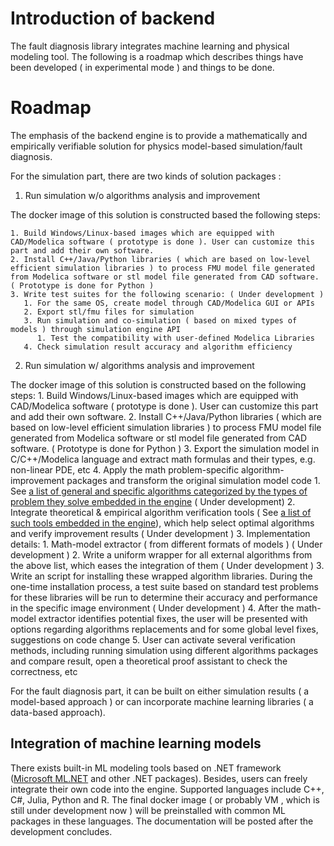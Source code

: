 # Introduction of backend

The fault diagnosis library integrates machine learning and physical modeling tool. The following is a roadmap which describes things have been developed 
( in experimental mode ) and things to be done.

# Roadmap

The emphasis of the backend engine is to provide a mathematically and empirically verifiable solution for physics model-based simulation/fault diagnosis. 

For the simulation part, there are two kinds of solution packages : 

1. Run simulation w/o algorithms analysis and improvement

The docker image of this solution is constructed based the following steps:

    1. Build Windows/Linux-based images which are equipped with CAD/Modelica software ( prototype is done ). User can customize this part and add their own software.
    2. Install C++/Java/Python libraries ( which are based on low-level efficient simulation libraries ) to process FMU model file generated from Modelica software or stl model file generated from CAD software. ( Prototype is done for Python )
    3. Write test suites for the following scenario: ( Under development )
       1. For the same OS, create model through CAD/Modelica GUI or APIs
       2. Export stl/fmu files for simulation
       3. Run simulation and co-simulation ( based on mixed types of models ) through simulation engine API
          1. Test the compatibility with user-defined Modelica Libraries
       4. Check simulation result accuracy and algorithm efficiency


2. Run simulation w/ algorithms analysis and improvement

The docker image of this solution is constructed based on the following steps:
    1. Build Windows/Linux-based images which are equipped with CAD/Modelica software ( prototype is done ). User can customize this part and add their own software.
    2. Install C++/Java/Python libraries ( which are based on low-level efficient simulation libraries ) to process FMU model file generated from Modelica software or stl model file generated from CAD software. ( Prototype is done for Python )
    3. Export the simulation model in C/C++/Modelica language and extract math formulas and their types, e.g. non-linear PDE, etc 
    4. Apply the math problem-specific algorithm-improvement packages and transform the original simulation model code
       1. See [a list of general and specific algorithms categorized by the types of problem they solve embedded in the engine]() ( Under development)
       2. Integrate theoretical & empirical algorithm verification tools ( See [a list of such tools embedded in the engine]()), which help select optimal algorithms and verify improvement results ( Under development )
       3. Implementation details:
          1. Math-model extractor ( from different formats of models ) ( Under development )
          2. Write a uniform wrapper for all external algorithms from the above list, which eases the integration of them ( Under development )
          3. Write an script for installing these wrapped algorithm libraries. During the one-time installation process, a test suite based on standard test problems for these libraries will be run to determine their accuracy and performance in the specific image environment ( Under development )
          4. After the math-model extractor identifies potential fixes, the user will be presented with options regarding algorithms replacements and for some global level fixes, suggestions on code change
          5. User can activate several verification methods, including running simulation using different algorithms packages and compare result, open a theoretical proof assistant to check the correctness, etc


For the fault diagnosis part, it can be built on either simulation results ( a model-based approach ) or can incorporate machine learning libraries ( a data-based approach).
 


## Integration of machine learning models

There exists built-in ML modeling tools based on .NET framework ([Microsoft ML.NET](https://dotnet.microsoft.com/apps/machinelearning-ai/ml-dotnet) and other .NET packages). 
Besides, users can freely integrate their own code into the engine. Supported languages include C++, C#, Julia, Python and R. The final docker image ( or probably VM
, which is still under development now ) will be preinstalled with common ML packages in these languages. The documentation will be posted after the development concludes.


